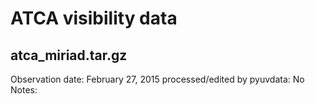 # ATCA visibility data

## atca_miriad.tar.gz

Observation date: February 27, 2015
processed/edited by pyuvdata: No
Notes: